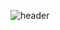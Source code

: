 ![header](https://capsule-render.vercel.app/api?type=waving&color=gradient&customColorList=2&height=150&section=header)
